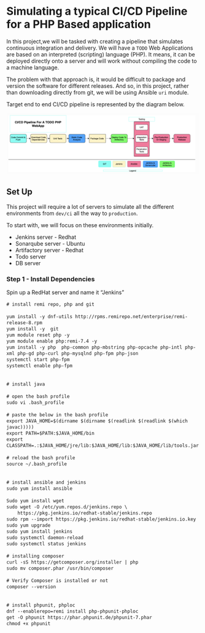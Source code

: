 # Simulating a typical CI/CD Pipeline for a PHP Based application

In this project,we will be tasked with creating a pipeline that simulates continuous integration and delivery. We will have a `TODO` Web Applications are based on an interpreted (scripting) language (PHP). It means, it can be deployed directly onto a server and will work without compiling the code to a machine language.

The problem with that approach is, it would be difficult to package and version the software for different releases. And so, in this project, rather than downloading directly from git, we will be using Ansible `uri` module.

Target end to end CI/CD pipeline is represented by the diagram below.

![alt text](https://github.com/olateekay/Continous-integration-/blob/main/Images/image1.png)

## Set Up
This project will require a lot of servers to simulate all the different environments from `dev/ci` all the way to `production`. 

To start with, we will focus on these environments initially.

- Jenkins server - Redhat
- Sonarqube server - Ubuntu
- Artifactory server - Redhat
- Todo server
- DB server 

### Step 1 - Install Dependencies

Spin up a RedHat server and name it “Jenkins”

```
# install remi repo, php and git

yum install -y dnf-utils http://rpms.remirepo.net/enterprise/remi-release-8.rpm
yum install -y  git
yum module reset php -y
yum module enable php:remi-7.4 -y
yum install -y php  php-common php-mbstring php-opcache php-intl php-xml php-gd php-curl php-mysqlnd php-fpm php-json
systemctl start php-fpm
systemctl enable php-fpm


# install java

# open the bash profile 
sudo vi .bash_profile 

# paste the below in the bash profile
export JAVA_HOME=$(dirname $(dirname $(readlink $(readlink $(which javac)))))
export PATH=$PATH:$JAVA_HOME/bin
export CLASSPATH=.:$JAVA_HOME/jre/lib:$JAVA_HOME/lib:$JAVA_HOME/lib/tools.jar

# reload the bash profile
source ~/.bash_profile


# install ansible and jenkins
sudo yum install ansible

Sudo yum install wget
sudo wget -O /etc/yum.repos.d/jenkins.repo \
    https://pkg.jenkins.io/redhat-stable/jenkins.repo
sudo rpm --import https://pkg.jenkins.io/redhat-stable/jenkins.io.key
sudo yum upgrade
sudo yum install jenkins
sudo systemctl daemon-reload
sudo systemctl status jenkins

# installing composer
curl -sS https://getcomposer.org/installer | php 
sudo mv composer.phar /usr/bin/composer

# Verify Composer is installed or not
composer --version


# install phpunit, phploc
dnf --enablerepo=remi install php-phpunit-phploc
get -O phpunit https://phar.phpunit.de/phpunit-7.phar
chmod +x phpunit
```
